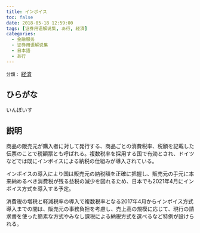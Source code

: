 ```yaml
---
title: インボイス
toc: false
date: 2018-05-18 12:59:00
tags: [证券用语解说集, あ行, 経済]
categories:
  - 金融服务
  - 证券用语解说集
  - 日本語
  - あ行
---
```


`分類：` [経済](/tags/経済/)

## ひらがな

いんぼいす

## 説明

商品の販売元が購入者に対して発行する、商品ごとの消費税率、税額を記載した伝票のことで税額票とも呼ばれる。複数税率を採用する国で有効とされ、ドイツなどでは既にインボイスによる納税の仕組みが導入されている。

インボイスの導入により国は販売元の納税額を正確に把握し、販売元の手元に本来納めるべき消費税が残る益税の減少を図れるため、日本でも2021年4月にインボイス方式を導入する予定。

消費税の増税と軽減税率の導入で複数税率となる2017年4月からインボイス方式導入までの間は、販売元の事務負担を考慮し、売上高の規模に応じて、現行の請求書を使った簡素な方式やみなし課税による納税方式を選べるなど特例が設けられる。
